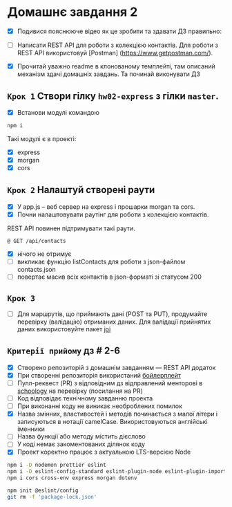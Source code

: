 # Домашнє завдання 2

- [x] Подивися пояснююче відео як це зробити та здавати ДЗ правильно:

- [ ] Написати REST API для роботи з колекцією контактів. Для роботи з REST API
      використовуй [Postman] (https://www.getpostman.com/).

- [x] Прочитай уважно readme в клонованому темплейті, там описаний механізм
      здачі домашніх завдань. Та починай виконувати ДЗ

## `Крок 1` Створи гілку `hw02-express` з гілки `master`.

- [x] Встанови модулі командою

```bash
npm i
```

Такі модулі є в проекті:

- [x] express
- [x] morgan
- [x] cors

## `Крок 2` Налаштуй створені раути

- [x] У app.js – веб сервер на express і прошарки morgan та cors.
- [x] Почни налаштовувати раутінг для роботи з колекцією контактів.

REST API повинен підтримувати такі раути.

`@ GET /api/contacts`

- [x] нічого не отримує
- [ ] викликає функцію listContacts для роботи з json-файлом contacts.json
- [ ] повертає масив всіх контактів в json-форматі зі статусом 200

## `Крок 3`

- [ ] Для маршрутів, що приймають дані (POST та PUT), продумайте перевірку
      (валідацію) отриманих даних. Для валідації прийнятих даних використовуйте
      пакет [joi](https://github.com/sideway/joi)

## `Критерії прийому` дз # 2-6

- [x] Створено репозиторій з домашнім завданням — REST API додаток
- [x] При створенні репозиторія використаний
      [бойлерплейт](https://github.com/goitacademy/nodejs-homework-template)
- [ ] Пулл-реквест (PR) з відповідним дз відправлений менторові в
      [schoology](https://app.schoology.com/login) на перевірку (посилання на
      PR)
- [ ] Код відповідає технічному завданню проекта
- [ ] При виконанні коду не виникає необроблених помилок
- [x] Назва змінних, властивостей і методів починається з малої літери і
      записуються в нотації camelCase. Використовуються англійські іменники
- [ ] Назва функції або методу містить дієслово
- [ ] У коді немає закоментованих ділянок коду
- [x] Проект коректно працює з актуальною LTS-версією Node

```bash
npm i -D nodemon prettier eslint
npm i -D eslint-config-standard eslint-plugin-node eslint-plugin-import eslint-plugin-promise eslint-config-prettier
npm i cors cross-env express morgan dotenv

npm init @eslint/config
git rm -f 'package-lock.json'
```
